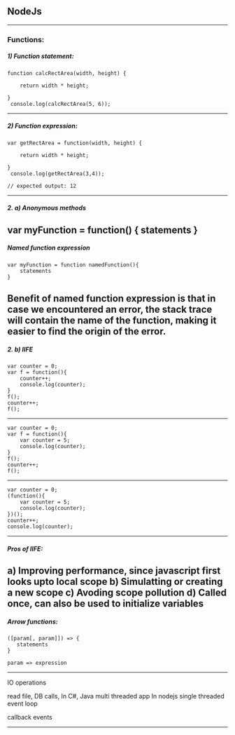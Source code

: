 ## NodeJs
---
### Functions:
##### 1) Function statement:
```
function calcRectArea(width, height) {
  
	return width * height;

}
 console.log(calcRectArea(5, 6));
```
---
##### 2) Function expression:
```
var getRectArea = function(width, height) {

    return width * height;

}
 console.log(getRectArea(3,4));

// expected output: 12
```
---
##### 2. a) Anonymous methods
var myFunction = function() {
    statements
}
---
##### Named function expression
```
var myFunction = function namedFunction(){
    statements
}
```
Benefit of named function expression is that in case we encountered an error, 
the stack trace will contain the name of the function, making it easier to find the origin of the error.
---
##### 2. b) IIFE
```
var counter = 0;
var f = function(){
	counter++;
	console.log(counter);
}
f();
counter++;
f();
```
---
```
var counter = 0;
var f = function(){
	var counter = 5;
	console.log(counter);
}
f();
counter++;
f();
```
---
```
var counter = 0;
(function(){
	var counter = 5;
	console.log(counter);
})();
counter++;
console.log(counter);
```
---
##### Pros of IIFE:
a) Improving performance, since javascript first looks upto local scope
b) Simulatting or creating a new scope
c) Avoding scope pollution
d) Called once, can also be used to initialize variables
---

##### Arrow functions:
```
([param[, param]]) => {
   statements
}
```

```
param => expression
```

---
IO operations

read file, DB calls,
In C#, Java multi threaded app
In nodejs single threaded event loop

callback
events

---
